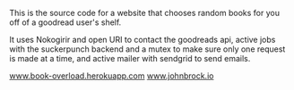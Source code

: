 This is the source code for a website that chooses random books for you off of a goodread user's shelf.

It uses Nokogirir and open URI to contact the goodreads api, active jobs with the suckerpunch backend and a mutex to make sure only one request is made at a time, and active mailer with sendgrid to send emails.

www.book-overload.herokuapp.com
www.johnbrock.io
